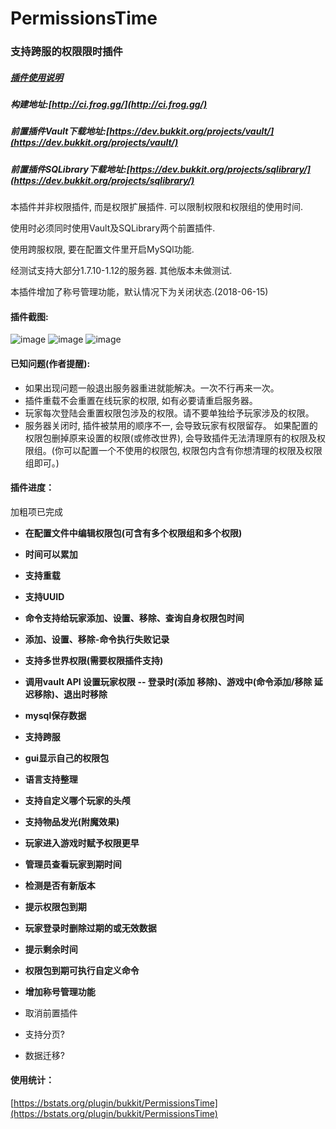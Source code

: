 # PermissionsTime
### 支持跨服的权限限时插件

##### [插件使用说明](https://github.com/geekfrog/PermissionsTime/wiki/PermissionsTime-%E4%BD%BF%E7%94%A8%E8%AF%B4%E6%98%8E)
##### 构建地址:[http://ci.frog.gg/](http://ci.frog.gg/)
##### 前置插件Vault下载地址:[https://dev.bukkit.org/projects/vault/](https://dev.bukkit.org/projects/vault/)
##### 前置插件SQLibrary下载地址:[https://dev.bukkit.org/projects/sqlibrary/](https://dev.bukkit.org/projects/sqlibrary/)

本插件并非权限插件, 而是权限扩展插件. 可以限制权限和权限组的使用时间.

使用时必须同时使用Vault及SQLibrary两个前置插件.

使用跨服权限, 要在配置文件里开启MySQl功能.

经测试支持大部分1.7.10-1.12的服务器. 其他版本未做测试.

本插件增加了称号管理功能，默认情况下为关闭状态.(2018-06-15)

#### 插件截图: 
![image](http://i.imgur.com/cnnd5hb.jpg)
![image](http://i.imgur.com/bqvIVvz.jpg)
![image](http://i.imgur.com/NFK3WKa.jpg)


#### 已知问题(作者提醒):

- 如果出现问题一般退出服务器重进就能解决。一次不行再来一次。
- 插件重载不会重置在线玩家的权限, 如有必要请重启服务器。
- 玩家每次登陆会重置权限包涉及的权限。请不要单独给予玩家涉及的权限。
- 服务器关闭时, 插件被禁用的顺序不一, 会导致玩家有权限留存。 如果配置的权限包删掉原来设置的权限(或修改世界), 会导致插件无法清理原有的权限及权限组。(你可以配置一个不使用的权限包, 权限包内含有你想清理的权限及权限组即可。)

#### 插件进度：

加粗项已完成

- **在配置文件中编辑权限包(可含有多个权限组和多个权限)**
- **时间可以累加**
- **支持重载**
- **支持UUID**
- **命令支持给玩家添加、设置、移除、查询自身权限包时间**
- **添加、设置、移除-命令执行失败记录**
- **支持多世界权限(需要权限插件支持)**
- **调用vault API 设置玩家权限 -- 登录时(添加 移除)、游戏中(命令添加/移除 延迟移除)、退出时移除**
- **mysql保存数据**
- **支持跨服**
- **gui显示自己的权限包**
- **语言支持整理**
- **支持自定义哪个玩家的头颅**
- **支持物品发光(附魔效果)**
- **玩家进入游戏时赋予权限更早**
- **管理员查看玩家到期时间**
- **检测是否有新版本**
- **提示权限包到期**
- **玩家登录时删除过期的或无效数据**
- **提示剩余时间**
- **权限包到期可执行自定义命令**
- **增加称号管理功能**
- 取消前置插件


- 支持分页?
- 数据迁移?

#### 使用统计：
[https://bstats.org/plugin/bukkit/PermissionsTime](https://bstats.org/plugin/bukkit/PermissionsTime)
